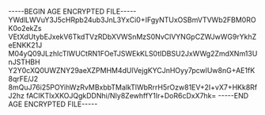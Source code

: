 -----BEGIN AGE ENCRYPTED FILE-----
YWdlLWVuY3J5cHRpb24ub3JnL3YxCi0+IFgyNTUxOSBmVTVWb2FBM0ROK0o2ekZs
VEtXdUtybEJxekV6TkdTVzRDbXVWSnMzS0NvClVYNGpCZWJwWG9rYkhZeENKK21J
M04yQ09JLzhIcTlWUCtRN1FOeTJSWEkKLS0tIDBSU2JxWWg2ZmdXNm13UnJSTHBH
Y2Y0cXQ0UWZNY29aeXZPMHM4dUlVejgKYCJnHOyy7pcwlUw8nG+AE1fK8qrFE/J2
8mQuJ76i25POYihWzRvMBxbbTMalkTlWbRrrH5rOzw81EV+2I+vX7+HKk8RfJ2hz
fACIKTlxXKOJQgkDDNhi/NIy8ZewhffY1Ir+DoR6cDxX7hk=
-----END AGE ENCRYPTED FILE-----
